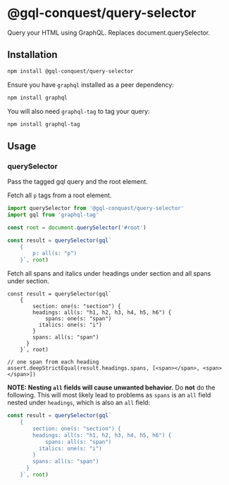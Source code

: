 # @gql-conquest/query-selector
Query your HTML using GraphQL. Replaces document.querySelector.

## Installation
```bash
npm install @gql-conquest/query-selector
```

Ensure you have `graphql` installed as a peer dependency:
```bash
npm install graphql
```

You will also need `graphql-tag` to tag your query:
```bash
npm install graphql-tag
```

## Usage

### querySelector
Pass the tagged gql query and the root element.

Fetch all `p` tags from a root element.
```ts
import querySelector from '@gql-conquest/query-selector'
import gql from 'graphql-tag'

const root = document.querySelector('#root')

const result = querySelector(gql`
    {
        p: all(s: "p")
    }`, root)
```

Fetch all spans and italics under headings under section and all spans under section.
```tsx
const result = querySelector(gql`
    {
        section: one(s: "section") {
        headings: all(s: "h1, h2, h3, h4, h5, h6") {
            spans: one(s: "span")
          italics: one(s: "i")
        }
        spans: all(s: "span")
      }
    }`, root)

// one span from each heading
assert.deepStrictEqual(result.headings.spans, [<span></span>, <span></span>])
```

**NOTE: Nesting `all` fields will cause unwanted behavior.** Do **not** do the following.
This will most likely lead to problems as `spans` is an `all` field nested under `headings`, which is also an `all` field:
```ts
const result = querySelector(gql`
    {
        section: one(s: "section") {
        headings: all(s: "h1, h2, h3, h4, h5, h6") {
            spans: all(s: "span")
          italics: one(s: "i")
        }
        spans: all(s: "span")
      }
    }`, root)
```